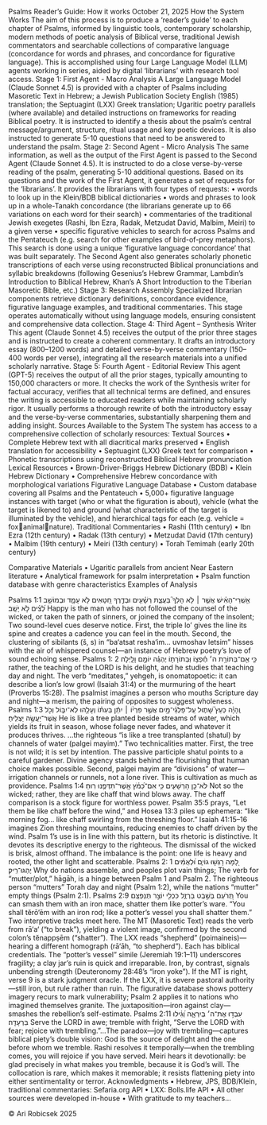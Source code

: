 Psalms Reader’s Guide: 
How it works
October 21, 2025
How the System Works
The aim of this process is to produce a ‘reader’s guide’ to each chapter of Psalms, informed by linguistic tools, contemporary scholarship, modern methods of poetic analysis of Biblical verse, traditional Jewish commentators and searchable collections of comparative language (concordance for words and phrases, and concordance for figurative language). This is accomplished using four Large Language Model (LLM) agents working in series, aided by digital ‘librarians’ with research tool access.
Stage 1: First Agent - Macro Analysis
A Large Language Model (Claude Sonnet 4.5) is provided with a chapter of Psalms including Masoretic Text in Hebrew; a Jewish Publication Society English (1985) translation; the Septuagint (LXX) Greek translation; Ugaritic poetry parallels (where available) and detailed instructions on frameworks for reading Biblical poetry. It is instructed to identify a thesis about the psalm’s central message/argument, structure, ritual usage and key poetic devices. It is also instructed to generate 5-10 questions that need to be answered to understand the psalm.
Stage 2: Second Agent - Micro Analysis
The same information, as well as the output of the First Agent is passed to the Second Agent (Claude Sonnet 4.5). It is instructed to do a close verse-by-verse reading of the psalm, generating 5-10 additional questions. Based on its questions and the work of the First Agent, it generates a set of requests for the ‘librarians’. 
It provides the librarians with four types of requests:
•	words to look up in the Klein/BDB biblical dictionaries
•	words and phrases to look up in a whole-Tanakh concordance (the librarians generate up to 66 variations on each word for their search)
•	commentaries of the traditional Jewish exegetes (Rashi, Ibn Ezra, Radak, Metzudat David, Malbim, Meiri) to a given verse
•	specific figurative vehicles to search for across Psalms and the Pentateuch (e.g. search for other examples of bird-of-prey metaphors). This search is done using a unique ‘figurative language concordance’ that was built separately.
The Second Agent also generates scholarly phonetic transcriptions of each verse using reconstructed Biblical pronunciations and syllabic breakdowns (following Gesenius’s Hebrew Grammar, Lambdin’s Introduction to Biblical Hebrew, Khan’s A Short Introduction to the Tiberian Masoretic Bible, etc.)
Stage 3: Research Assembly
Specialized librarian components retrieve dictionary definitions, concordance evidence, figurative language examples, and traditional commentaries. This stage operates automatically without using language models, ensuring consistent and comprehensive data collection.
Stage 4: Third Agent – Synthesis Writer
This agent (Claude Sonnet 4.5) receives the output of the prior three stages and is instructed to create a coherent commentary. It drafts an introductory essay (800–1200 words) and detailed verse-by-verse commentary (150–400 words per verse), integrating all the research materials into a unified scholarly narrative.
Stage 5: Fourth Agent - Editorial Review
This agent (GPT-5) receives the output of all the prior stages, typically amounting to 150,000 characters or more. It checks the work of the Synthesis writer for factual accuracy, verifies that all technical terms are defined, and ensures the writing is accessible to educated readers while maintaining scholarly rigor. It usually performs a thorough rewrite of both the introductory essay and the verse-by-verse commentaries, substantially sharpening them and adding insight.
Sources Available to the System
The system has access to a comprehensive collection of scholarly resources:
Textual Sources
•	Complete Hebrew text with all diacritical marks preserved
•	English translation for accessibility
•	Septuagint (LXX) Greek text for comparison
•	Phonetic transcriptions using reconstructed Biblical Hebrew pronunciation
Lexical Resources
•	Brown-Driver-Briggs Hebrew Dictionary (BDB)
•	Klein Hebrew Dictionary
•	Comprehensive Hebrew concordance with morphological variations
Figurative Language Database
•	Custom database covering all Psalms and the Pentateuch
•	5,000+ figurative language instances with target (who or what the figuration is about), vehicle (what the target is likened to) and ground (what characteristic of the target is illuminated by the vehicle), and hierarchical tags for each (e.g. vehicle = foxanimalnature).
Traditional Commentaries
•	Rashi (11th century)
•	Ibn Ezra (12th century)
•	Radak (13th century)
•	Metzudat David (17th century)
•	Malbim (19th century)
•	Meiri (13th century)
•	Torah Temimah (early 20th century)

Comparative Materials
•	Ugaritic parallels from ancient Near Eastern literature
•	Analytical framework for psalm interpretation
•	Psalm function database with genre characteristics
Examples of Analysis

Psalms 1:1
אַ֥שְֽׁרֵי־הָאִ֗ישׁ אֲשֶׁ֤ר ׀ לֹ֥א הָלַךְ֮ בַּעֲצַ֢ת רְשָׁ֫עִ֥ים וּבְדֶ֣רֶךְ חַ֭טָּאִים לֹ֥א עָמָ֑ד וּבְמוֹשַׁ֥ב לֵ֝צִ֗ים לֹ֣א יָשָֽׁב׃
Happy is the man who has not followed the counsel of the wicked,
or taken the path of sinners,
or joined the company of the insolent;
Two sound-level cues deserve notice. First, the triple lo’ gives the line its spine and creates a cadence you can feel in the mouth. Second, the clustering of sibilants (š, s) in “ba‘atsat resha‘im... uvmoshav letsim” hisses with the air of whispered counsel—an instance of Hebrew poetry’s love of sound echoing sense.
Psalms 1: 2
כִּ֤י אִ֥ם־בְּתוֹרַ֥ת ה׳ חֶ֫פְצ֥וֹ וּֽבְתוֹרָת֥וֹ יֶהְגֶּ֗ה יוֹמָ֥ם וָלָֽיְלָה׃
rather, the teaching of the LORD is his delight,
and he studies that teaching day and night.
The verb “meditates,” yehgeh, is onomatopoetic: it can describe a lion’s low growl (Isaiah 31:4) or the murmuring of the heart (Proverbs 15:28). The psalmist imagines a person who mouths Scripture day and night—a merism, the pairing of opposites to suggest wholeness.
Psalms 1:3 
וְֽהָיָ֗ה כְּעֵץ֮ שָׁת֢וּל עַֽל־פַּלְגֵ֫י־מָ֥יִם אֲשֶׁ֤ר פִּרְי֨וֹ ׀ יִתֵּ֬ן בְּעִתּ֗וֹ וְעָלֵ֥הוּ לֹֽא־יִבּ֑וֹל וְכֹ֖ל אֲשֶׁר־יַעֲשֶׂ֣ה יַצְלִֽיחַ׃
He is like a tree planted beside streams of water,
which yields its fruit in season,
whose foliage never fades,
and whatever it produces thrives.
…the righteous “is like a tree transplanted (shatul) by channels of water (palgei mayim).” Two technicalities matter. First, the tree is not wild; it is set by intention. The passive participle shatul points to a careful gardener. Divine agency stands behind the flourishing that human choice makes possible. Second, palgei mayim are “divisions” of water—irrigation channels or runnels, not a lone river. This is cultivation as much as providence.
Psalms 1:4 
לֹא־כֵ֥ן הָרְשָׁעִ֑ים כִּ֥י אִם־כַּ֝מֹּ֗ץ אֲֽשֶׁר־תִּדְּפֶ֥נּוּ רֽוּחַ׃
Not so the wicked;
rather, they are like chaff that wind blows away.
The chaff comparison is a stock figure for worthless power. Psalm 35:5 prays, “Let them be like chaff before the wind,” and Hosea 13:3 piles up ephemera: “like morning fog... like chaff swirling from the threshing floor.” Isaiah 41:15–16 imagines Zion threshing mountains, reducing enemies to chaff driven by the wind. Psalm 1’s use is in line with this pattern, but its rhetoric is distinctive. It devotes its descriptive energy to the righteous. The dismissal of the wicked is brisk, almost offhand. The imbalance is the point: one life is heavy and rooted, the other light and scatterable.
Psalms 2: 1
לָ֭מָּה רָגְשׁ֣וּ גוֹיִ֑ם וּ֝לְאֻמִּ֗ים יֶהְגּוּ־רִֽיק׃
Why do nations assemble,
and peoples plot vain things;
The verb for “mutter/plot,” hāgāh, is a hinge between Psalm 1 and Psalm 2. The righteous person “mutters” Torah day and night (Psalm 1:2), while the nations “mutter” empty things (Psalm 2:1).
Psalms 2:9
תְּ֭רֹעֵם בְּשֵׁ֣בֶט בַּרְזֶ֑ל כִּכְלִ֖י יוֹצֵ֣ר תְּנַפְּצֵֽם׃
You can smash them with an iron mace,
shatter them like potter’s ware.
“You shall tĕrō‘ēm with an iron rod; like a potter’s vessel you shall shatter them.” Two interpretive tracks meet here. The MT (Masoretic Text) reads the verb from rā‘a‘ (“to break”), yielding a violent image, confirmed by the second colon’s tĕnappṣēm (“shatter”). The LXX reads “shepherd” (poimaineis)—hearing a different homograph (rā‘āh, “to shepherd”). Each has biblical credentials. The “potter’s vessel” simile (Jeremiah 19:1–11) underscores fragility; a clay jar’s ruin is quick and irreparable. Iron, by contrast, signals unbending strength (Deuteronomy 28:48’s “iron yoke”). If the MT is right, verse 9 is a stark judgment oracle. If the LXX, it is severe pastoral authority—still iron, but rule rather than ruin. The figurative database shows pottery imagery recurs to mark vulnerability; Psalm 2 applies it to nations who imagined themselves granite. The juxtaposition—iron against clay—smashes the rebellion’s self-estimate.
Psalms 2:11
עִבְד֣וּ אֶת־ה׳ בְּיִרְאָ֑ה וְ֝גִ֗ילוּ בִּרְעָדָֽה׃
Serve the LORD in awe;
tremble with fright,
“Serve the LORD with fear; rejoice with trembling.”…The paradox—joy with trembling—captures biblical piety’s double vision: God is the source of delight and the one before whom we tremble. Rashi resolves it temporally—when the trembling comes, you will rejoice if you have served. Meiri hears it devotionally: be glad precisely in what makes you tremble, because it is God’s will. The collocation is rare, which makes it memorable; it resists flattening piety into either sentimentality or terror.
Acknowledgments
•	Hebrew, JPS, BDB/Klein, traditional commentaries: Sefaria.org API
•	LXX: Bolls.life API
•	All other sources were developed in-house
•	With gratitude to my teachers…

© Ari Robicsek 2025